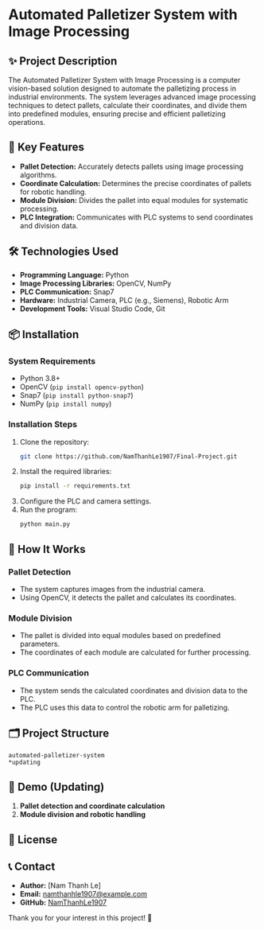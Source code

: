 # Automated Palletizer System with Image Processing

## ✨ Project Description
The Automated Palletizer System with Image Processing is a computer vision-based solution designed to automate the palletizing process in industrial environments. The system leverages advanced image processing techniques to detect pallets, calculate their coordinates, and divide them into predefined modules, ensuring precise and efficient palletizing operations.

## 🔧 Key Features
- **Pallet Detection:** Accurately detects pallets using image processing algorithms.
- **Coordinate Calculation:** Determines the precise coordinates of pallets for robotic handling.
- **Module Division:** Divides the pallet into equal modules for systematic processing.
- **PLC Integration:** Communicates with PLC systems to send coordinates and division data.

## 🛠️ Technologies Used
- **Programming Language:** Python
- **Image Processing Libraries:** OpenCV, NumPy
- **PLC Communication:** Snap7
- **Hardware:** Industrial Camera, PLC (e.g., Siemens), Robotic Arm
- **Development Tools:** Visual Studio Code, Git

## 📦 Installation
### System Requirements
- Python 3.8+
- OpenCV (`pip install opencv-python`)
- Snap7 (`pip install python-snap7`)
- NumPy (`pip install numpy`)

### Installation Steps
1. Clone the repository:
   ```bash
   git clone https://github.com/NamThanhLe1907/Final-Project.git
   ```
2. Install the required libraries:
   ```bash
   pip install -r requirements.txt
   ```
3. Configure the PLC and camera settings.
4. Run the program:
   ```bash
   python main.py
   ```

## 🚀 How It Works
### Pallet Detection
- The system captures images from the industrial camera.
- Using OpenCV, it detects the pallet and calculates its coordinates.

### Module Division
- The pallet is divided into equal modules based on predefined parameters.
- The coordinates of each module are calculated for further processing.

### PLC Communication
- The system sends the calculated coordinates and division data to the PLC.
- The PLC uses this data to control the robotic arm for palletizing.

## 🗂️ Project Structure
```
automated-palletizer-system
*updating
```

## 📸 Demo (Updating)
1. **Pallet detection and coordinate calculation**
2. **Module division and robotic handling**


## 📜 License


## 📞 Contact
- **Author:** [Nam Thanh Le]  
- **Email:** namthanhle1907@example.com  
- **GitHub:** [NamThanhLe1907](https://github.com/NamThanhLe1907)  

Thank you for your interest in this project! 🎉

